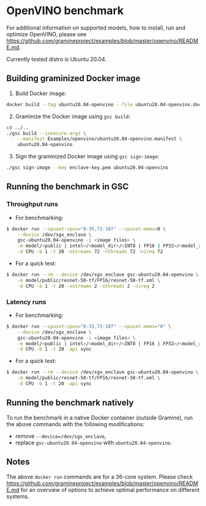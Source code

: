 # OpenVINO benchmark

For additional information on supported models, how to install, run and optimize
OpenVINO, please see
https://github.com/gramineproject/examples/blob/master/openvino/README.md.

Currently tested distro is Ubuntu 20.04.

## Building graminized Docker image

1. Build Docker image:
```bash
docker build --tag ubuntu20.04-openvino --file ubuntu20.04-openvino.dockerfile .
```

2. Graminize the Docker image using `gsc build`:
```bash
cd ../..
./gsc build --insecure-args \
    --manifest Examples/openvino/ubuntu20.04-openvino.manifest \
    ubuntu20.04-openvino
```

3. Sign the graminized Docker image using `gsc sign-image`:
```bash
./gsc sign-image --key enclave-key.pem ubuntu20.04-openvino
```

## Running the benchmark in GSC

### Throughput runs

- For benchmarking:
```bash
$ docker run --cpuset-cpus="0-35,72-107" --cpuset-mems=0 \
    --device /dev/sgx_enclave \
    gsc-ubuntu20.04-openvino -i <image files> \
    -m model/<public | intel>/<model_dir>/<INT8 | FP16 | FP32>/<model_xml_file> \
    -d CPU -b 1 -t 20 -nstreams 72 -nthreads 72 -nireq 72
```

- For a quick test:
```bash
$ docker run --rm --device /dev/sgx_enclave gsc-ubuntu20.04-openvino \
    -m model/public/resnet-50-tf/FP16/resnet-50-tf.xml \
    -d CPU -b 1 -t 20 -nstreams 2 -nthreads 2 -nireq 2
```

### Latency runs

- For benchmarking:
```bash
$ docker run --cpuset-cpus="0-35,72-107" --cpuset-mems="0" \
    --device /dev/sgx_enclave \
    gsc-ubuntu20.04-openvino -i <image files> \
    -m model/<public | intel>/<model_dir>/<INT8 | FP16 | FP32>/<model_xml_file> \
    -d CPU -b 1 -t 20 -api sync
```

- For a quick test:
```bash
$ docker run --rm --device /dev/sgx_enclave gsc-ubuntu20.04-openvino \
    -m model/public/resnet-50-tf/FP16/resnet-50-tf.xml \
    -d CPU -b 1 -t 20 -api sync
```

## Running the benchmark natively

To run the benchmark in a native Docker container (outside Gramine), run the
above commands with the following modifications:
- remove `--device=/dev/sgx_enclave`,
- replace `gsc-ubuntu20.04-openvino` with `ubuntu20.04-openvino`.

## Notes

The above `docker run` commands are for a 36-core system. Please check
https://github.com/gramineproject/examples/blob/master/openvino/README.md for an
overview of options to achieve optimal performance on different systems.
